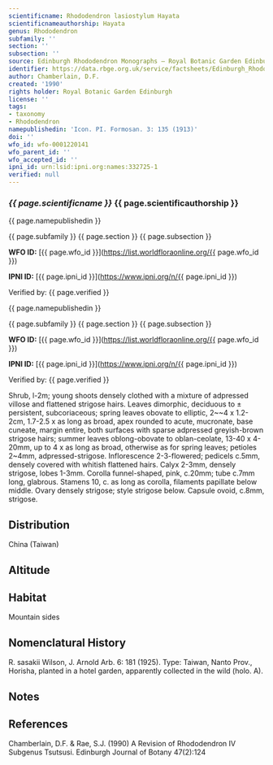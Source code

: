 ```yaml
---
scientificname: Rhododendron lasiostylum Hayata
scientificnameauthorship: Hayata
genus: Rhododendron
subfamily: ''
section: ''
subsection: ''
source: Edinburgh Rhododendron Monographs – Royal Botanic Garden Edinburgh
identifier: https://data.rbge.org.uk/service/factsheets/Edinburgh_Rhododendron_Monographs.xhtml
author: Chamberlain, D.F.
created: '1990'
rights holder: Royal Botanic Garden Edinburgh
license: ''
tags:
- taxonomy
- Rhododendron
namepublishedin: 'Icon. PI. Formosan. 3: 135 (1913)'
doi: ''
wfo_id: wfo-0001220141
wfo_parent_id: ''
wfo_accepted_id: ''
ipni_id: urn:lsid:ipni.org:names:332725-1
verified: null
---
```

### _{{ page.scientificname }}_ {{ page.scientificauthorship }}
 {{ page.namepublishedin }}

{{ page.subfamily }} {{ page.section }} {{ page.subsection }}

**WFO ID:** [{{ page.wfo_id }}](https://list.worldfloraonline.org/{{ page.wfo_id }})

**IPNI ID:** [{{ page.ipni_id }}](https://www.ipni.org/n/{{ page.ipni_id }})

Verified by: {{ page.verified }}

 {{ page.namepublishedin }}

{{ page.subfamily }} {{ page.section }} {{ page.subsection }}

**WFO ID:** [{{ page.wfo_id }}](https://list.worldfloraonline.org/{{ page.wfo_id }})

**IPNI ID:** [{{ page.ipni_id }}](https://www.ipni.org/n/{{ page.ipni_id }})

Verified by: {{ page.verified }}



Shrub, l-2m; young shoots densely clothed with a mixture of adpressed villose and flattened strigose hairs. Leaves dimorphic, deciduous to ± persistent, subcoriaceous; spring leaves obovate to elliptic, 2~~4 x 1.2-2cm, 1.7-2.5 x as long as broad, apex rounded to acute, mucronate, base cuneate, margin entire, both surfaces with sparse adpressed greyish-brown strigose hairs; summer leaves oblong-obovate to oblan-ceolate, 13-40 x 4-20mm, up to 4 x as long as broad, otherwise as for spring leaves; petioles 2~4mm, adpressed-strigose. Inflorescence 2-3-flowered; pedicels c.5mm, densely covered with whitish flattened hairs. Calyx 2-3mm, densely strigose, lobes 1-3mm. Corolla funnel-shaped, pink, c.20mm; tube c.7mm long, glabrous. Stamens 10, c. as long as corolla, filaments papillate below middle. Ovary densely strigose; style strigose below. Capsule ovoid, c.8mm, strigose.

## Distribution
China (Taiwan)

## Altitude


## Habitat
Mountain sides

## Nomenclatural History
R. sasakii Wilson, J. Arnold Arb. 6: 181 (1925). Type: Taiwan, Nanto Prov., Horisha, planted in a hotel garden, apparently collected in the wild (holo. A).
                       
## Notes


## References

Chamberlain, D.F. & Rae, S.J. (1990) A Revision of Rhododendron IV Subgenus Tsutsusi. Edinburgh Journal of Botany 47(2):124

